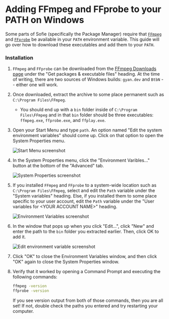 # Adding FFmpeg and FFprobe to your PATH on Windows

Some parts of Sofie (specifically the Package Manager) require that [`FFmpeg`](https://www.ffmpeg.org/) and [`FFprobe`](https://ffmpeg.org/ffprobe.html) be available in your `PATH` environment variable. This guide will go over how to download these executables and add them to your `PATH`.

### Installation

1. `FFmpeg` and `FFprobe` can be downloaded from the [FFmpeg Downloads page](https://ffmpeg.org/download.html) under the "Get packages & executable files" heading. At the time of writing, there are two sources of Windows builds: `gyan.dev` and `BtbN` -- either one will work.
2. Once downloaded, extract the archive to some place permanent such as `C:\Program Files\FFmpeg`.
   - You should end up with a `bin` folder inside of `C:\Program Files\FFmpeg` and in that `bin` folder should be three executables: `ffmpeg.exe`, `ffprobe.exe`, and `ffplay.exe`.
3. Open your Start Menu and type `path`. An option named "Edit the system environment variables" should come up. Click on that option to open the System Properties menu.

   ![Start Menu screenshot](/img/docs/edit_system_environment_variables.jpg)

4. In the System Properties menu, click the "Environment Varibles..." button at the bottom of the "Advanced" tab.

   ![System Properties screenshot](/img/docs/system_properties.png)

5. If you installed `FFmpeg` and `FFprobe` to a system-wide location such as `C:\Program Files\FFmpeg`, select and edit the `Path` variable under the "System variables" heading. Else, if you installed them to some place specific to your user account, edit the `Path` variable under the "User variables for <YOUR ACCOUNT NAME\>" heading.

   ![Environment Variables screenshot](/img/docs/environment_variables.png)

6. In the window that pops up when you click "Edit...", click "New" and enter the path to the `bin` folder you extracted earlier. Then, click OK to add it.

   ![Edit environment variable screenshot](/img/docs/edit_path_environment_variable.png)

7. Click "OK" to close the Environment Variables window, and then click "OK" again to close the
   System Properties window.
8. Verify that it worked by opening a Command Prompt and executing the following commands:

   ```cmd
   ffmpeg -version
   ffprobe -version
   ```

   If you see version output from both of those commands, then you are all set! If not, double check the paths you entered and try restarting your computer.
